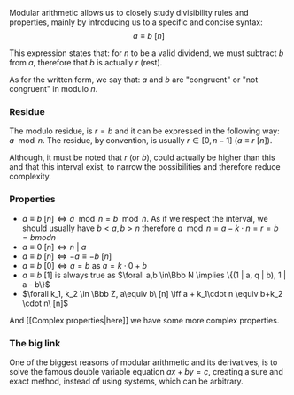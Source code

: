 Modular arithmetic allows us to closely study divisibility rules and properties, mainly by introducing us to a specific and concise syntax:
$$a \equiv b\ [n]$$

This expression states that: for $n$ to be a valid dividend, we must subtract $b$ from $a$, therefore that $b$ is actually $r$ (rest).

As for the written form, we say that: $a$ and $b$ are "congruent" or "not congruent" in modulo $n$.

### Residue
The modulo residue, is $r = b$ and it can be expressed in the following way: $a\mod n$. 
The residue, by convention, is usually $r \in [0, n - 1]$ ($a \equiv r\ [n]$).

Although, it must be noted that $r$ (or $b$), could actually be higher than this and that this interval exist, to narrow the possibilities and therefore reduce complexity.

### Properties
- $a \equiv b\ [n] \iff a \mod n = b \mod n$. 
  As if we respect the interval, we should usually have $b \lt a, b \gt n$ therefore $a \mod n = a - k \cdot n = r = b = b mod n$
- $a \equiv 0\ [n] \iff n\ |\ a$
- $a \equiv b\ [n] \iff -a \equiv -b\ [n]$
- $a \equiv b\ [0] \iff a = b$ as $a = k \cdot 0 + b$ 
- $a \equiv b\ [1]$ is always true as $\forall a,b \in\Bbb N \implies \{(1 | a, q | b), 1 | a - b\}$
- $\forall k_1, k_2 \in \Bbb Z, a\equiv b\ [n] \iff a + k_1\cdot n \equiv b+k_2 \cdot n\ [n]$

And [[Complex properties|here]] we have some more complex properties.

### The big link
One of the biggest reasons of modular arithmetic and its derivatives, is to solve the famous double variable equation $ax+by=c$, creating a sure and exact method, instead of using systems, which can be arbitrary.